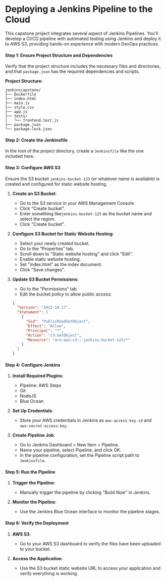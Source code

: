 # Deploying a Jenkins Pipeline to the Cloud

This capstone project integrates several aspect of Jenkins Pipelines. You'll develop a CI/CD pipeline with automated testing using Jenkins and deploy it to AWS S3, providing hands-on experience with modern DevOps practices.

#### Step 1: Ensure Project Structure and Dependencies
Verify that the project structure includes the necessary files and directories, and that `package.json` has the required dependencies and scripts.

**Project Structure:**
```
jenkinscapstone/
├── Dockerfile
├── index.html
├── main.js
├── style.css
├── app.js
├── tests/
│   └── frontend.test.js
├── package.json
└── package-lock.json
```

#### Step 2: Create the Jenkinsfile
In the root of the project directory, create a `Jenkinsfile` like the one included here.

#### Step 3: Configure AWS S3
Ensure the S3 bucket `jenkins-bucket-123` (or whatever name is available) is created and configured for static website hosting.

1. **Create an S3 Bucket**:
   - Go to the S3 service in your AWS Management Console.
   - Click "Create bucket".
   - Enter something like`jenkins-bucket-123` as the bucket name and select the region.
   - Click "Create bucket".

2. **Configure S3 Bucket for Static Website Hosting**:
   - Select your newly created bucket.
   - Go to the "Properties" tab.
   - Scroll down to "Static website hosting" and click "Edit".
   - Enable static website hosting.
   - Set "index.html" as the index document.
   - Click "Save changes".

3. **Update S3 Bucket Permissions**:
   - Go to the "Permissions" tab.
   - Edit the bucket policy to allow public access:
   ```json
   {
     "Version": "2012-10-17",
     "Statement": [
       {
         "Sid": "PublicReadGetObject",
         "Effect": "Allow",
         "Principal": "*",
         "Action": "s3:GetObject",
         "Resource": "arn:aws:s3:::jenkins-bucket-123/*"
       }
     ]
   }
   ```

#### Step 4: Configure Jenkins
1. **Install Required Plugins**:
   - Pipeline: AWS Steps
   - Git
   - NodeJS
   - Blue Ocean

2. **Set Up Credentials**:
   - Store your AWS credentials in Jenkins as `aws-access-key-id` and `aws-secret-access-key`.

3. **Create Pipeline Job**:
   - Go to Jenkins Dashboard > New Item > Pipeline.
   - Name your pipeline, select Pipeline, and click OK.
   - In the pipeline configuration, set the Pipeline script path to `Jenkinsfile`.

#### Step 5: Run the Pipeline
1. **Trigger the Pipeline**:
   - Manually trigger the pipeline by clicking "Build Now" in Jenkins.

2. **Monitor the Pipeline**:
   - Use the Jenkins Blue Ocean interface to monitor the pipeline stages.

#### Step 6: Verify the Deployment
1. **AWS S3**:
   - Go to your AWS S3 dashboard to verify the files have been uploaded to your bucket.

2. **Access the Application**:
   - Use the S3 bucket static website URL to access your application and verify everything is working.